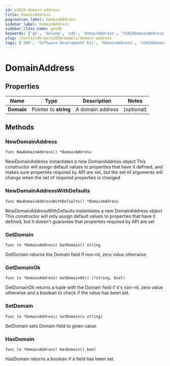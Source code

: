 ```yaml
---
id: v2024-domain-address
title: DomainAddress
pagination_label: DomainAddress
sidebar_label: DomainAddress
sidebar_class_name: gosdk
keywords: ['go', 'Golang', 'sdk', 'DomainAddress', 'V2024DomainAddress']
slug: /tools/sdk/go/v2024/models/domain-address
tags: ['SDK', 'Software Development Kit', 'DomainAddress', 'V2024DomainAddress']
---
```


# DomainAddress

## Properties

| Name       | Type                  | Description      | Notes      |
| ---------- | --------------------- | ---------------- | ---------- |
| **Domain** | Pointer to **string** | A domain address | [optional] |

## Methods

### NewDomainAddress

`func NewDomainAddress() *DomainAddress`

NewDomainAddress instantiates a new DomainAddress object This constructor will assign default values to properties that have it defined, and makes sure properties required by API are set, but the set of arguments will change when the set of required properties is changed

### NewDomainAddressWithDefaults

`func NewDomainAddressWithDefaults() *DomainAddress`

NewDomainAddressWithDefaults instantiates a new DomainAddress object This constructor will only assign default values to properties that have it defined, but it doesn't guarantee that properties required by API are set

### GetDomain

`func (o *DomainAddress) GetDomain() string`

GetDomain returns the Domain field if non-nil, zero value otherwise.

### GetDomainOk

`func (o *DomainAddress) GetDomainOk() (*string, bool)`

GetDomainOk returns a tuple with the Domain field if it's non-nil, zero value otherwise and a boolean to check if the value has been set.

### SetDomain

`func (o *DomainAddress) SetDomain(v string)`

SetDomain sets Domain field to given value.

### HasDomain

`func (o *DomainAddress) HasDomain() bool`

HasDomain returns a boolean if a field has been set.
